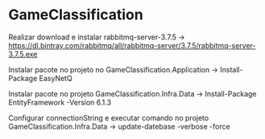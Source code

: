 # GameClassification

Realizar download e instalar rabbitmq-server-3.7.5 ->
	https://dl.bintray.com/rabbitmq/all/rabbitmq-server/3.7.5/rabbitmq-server-3.7.5.exe

Instalar pacote no projeto no GameClassification.Application ->
	Install-Package EasyNetQ

Instalar pacote no projeto GameClassification.Infra.Data ->
	Install-Package EntityFramework -Version 6.1.3

Configurar connectionString e executar comando no projeto GameClassification.Infra.Data ->
	update-datebase -verbose -force
